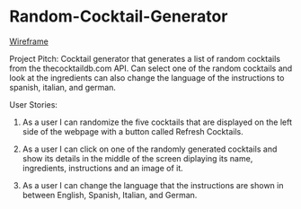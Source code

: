 # Random-Cocktail-Generator

[Wireframe](https://wireframe.cc/BlMqj9)

Project Pitch:
Cocktail generator that generates a list of random cocktails from the thecocktaildb.com API.  Can select one of the random cocktails and look at the ingredients can also change the language of the instructions to spanish, italian, and german. 

User Stories:
1. As a user I can randomize the five cocktails that are displayed on the left side of the webpage with a button called Refresh Cocktails. 

2. As a user I can click on one of the randomly generated cocktails and show its details in the middle of the screen diplaying its name, ingredients, instructions and an image of it. 

3. As a user I can change the language that the instructions are shown in between English, Spanish, Italian, and German. 
